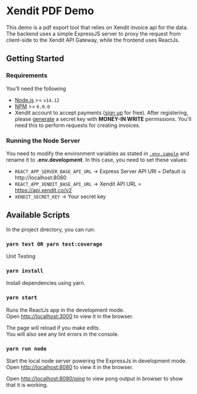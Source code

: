 # Xendit PDF Demo

This demo is a pdf export tool that relies on Xendit invoice api for the data. The backend uses a simple ExpressJS server to proxy the request from client-side to the Xendit API Gateway, while the frontend uses ReactJs.

## Getting Started

### Requirements

You’ll need the following

- [Node.js](https://nodejs.org) >= `v14.12`
- [NPM](https://npmjs.org) >= `6.0.0`
- Xendit account to accept payments ([sign up](https://dashboard.xendit.co/register/1) for free). After registering, please [generate](https://dashboard.xendit.co/settings/developers#api-keys) a secret key with **MONEY-IN WRITE** permissions. You'll need this to perform requests for creating invoices.

### Running the Node Server

You need to modify the environment variables as stated in [`.env.sample`](.env.sample) and rename it to **.env.development**. In this case, you need to set these values:

- `REACT_APP_SERVER_BASE_API_URL` -> Express Server API URl = Default is http://localhost:8080
- `REACT_APP_XENDIT_BASE_API_URL` -> Xendit API URL = https://api.xendit.co/v2
- `XENDIT_SECRET_KEY` -> Your secret key

## Available Scripts

In the project directory, you can run:

### `yarn test OR yarn test:coverage`

Unit Testing

### `yarn install`

Install dependencies using yarn.

### `yarn start`

Runs the ReactJs app in the development mode.\
Open [http://localhost:3000](http://localhost:3000) to view it in the browser.

The page will reload if you make edits.\
You will also see any lint errors in the console.

### `yarn run node`

Start the local node server powering the ExpressJs in development mode.\
Open [http://localhost:8080](http://localhost:8080) to view it in the browser.

Open [http://localhost:8080/ping](http://localhost:8080/ping) to view pong output in browser to show that it is working.
